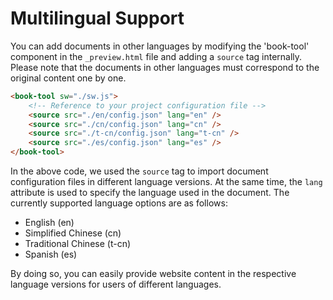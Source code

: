 # Multilingual Support

You can add documents in other languages by modifying the 'book-tool' component in the `_preview.html` file and adding a `source` tag internally. Please note that the documents in other languages must correspond to the original content one by one.

```html
<book-tool sw="./sw.js">
    <!-- Reference to your project configuration file -->
    <source src="./en/config.json" lang="en" />
    <source src="./cn/config.json" lang="cn" />
    <source src="./t-cn/config.json" lang="t-cn" />
    <source src="./es/config.json" lang="es" />
</book-tool>
```

In the above code, we used the `source` tag to import document configuration files in different language versions. At the same time, the `lang` attribute is used to specify the language used in the document. The currently supported language options are as follows:

- English (en)
- Simplified Chinese (cn)
- Traditional Chinese (t-cn)
- Spanish (es)

By doing so, you can easily provide website content in the respective language versions for users of different languages.


